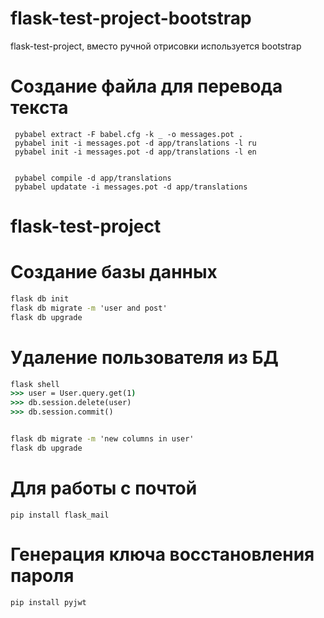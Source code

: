 # flask-test-project-bootstrap

flask-test-project, вместо ручной отрисовки используется bootstrap
# Создание файла для перевода текста
```
 pybabel extract -F babel.cfg -k _ -o messages.pot .
 pybabel init -i messages.pot -d app/translations -l ru
 pybabel init -i messages.pot -d app/translations -l en


 pybabel compile -d app/translations
 pybabel updatate -i messages.pot -d app/translations
```
# flask-test-project

# Создание базы данных
```cmd
flask db init 
flask db migrate -m 'user and post'
flask db upgrade
```
# Удаление пользователя из БД
```cmd
flask shell
>>> user = User.query.get(1)
>>> db.session.delete(user)
>>> db.session.commit()


flask db migrate -m 'new columns in user'
flask db upgrade
```

# Для работы с почтой
```
pip install flask_mail
```
# Генерация ключа восстановления пароля
```
pip install pyjwt 
```
